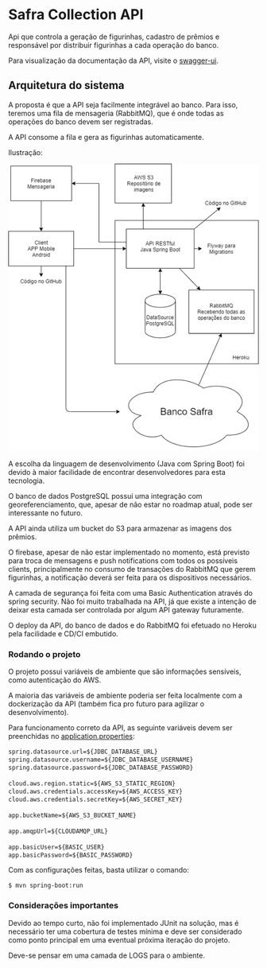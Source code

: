 # Safra Collection API


Api que controla a geração de figurinhas, cadastro de prêmios e responsável por distribuir figurinhas a cada operação do banco.

Para visualização da documentação da API, visite o [swagger-ui](https://hacka-bank.herokuapp.com/api/swagger-ui/index.html?configUrl=/api/v3/api-docs/swagger-config).


## Arquitetura do sistema


A proposta é que a API seja facilmente integrável ao banco. Para isso, teremos uma fila de mensageria (RabbitMQ), que é onde todas as operações do banco devem ser registradas.

A API consome a fila e gera as figurinhas automaticamente.

Ilustração:


![Alt text](arquitetura-safra-collection.png?raw=true "Title")


A escolha da linguagem de desenvolvimento (Java com Spring Boot) foi devido à maior facilidade de encontrar desenvolvedores para esta tecnologia.

O banco de dados PostgreSQL possui uma integração com georeferenciamento, que, apesar de não estar no roadmap atual, pode ser interessante no futuro.

A API ainda utiliza um bucket do S3 para armazenar as imagens dos prêmios.

O firebase, apesar de não estar implementado no momento, está previsto para troca de mensagens e push notifications com todos os possíveis clients, principalmente no consumo de transações do RabbitMQ que gerem figurinhas, a notificação deverá ser feita para os dispositivos necessários.

A camada de segurança foi feita com uma Basic Authentication através do spring security. Não foi muito trabalhada na API, já que existe a intenção de deixar esta camada ser controlada por algum API gateway futuramente.

O deploy da API, do banco de dados e do RabbitMQ foi efetuado no Heroku pela facilidade e CD/CI embutido.



### Rodando o projeto


O projeto possui variáveis de ambiente que são informações sensíveis, como autenticação do AWS.

A maioria das variáveis de ambiente poderia ser feita localmente com a dockerização da API (também fica pro futuro para agilizar o desenvolvimento).

Para funcionamento correto da API, as seguinte variáveis devem ser preenchidas no [application.properties](/safra-t6/src/main/resources/application.properties):

```
spring.datasource.url=${JDBC_DATABASE_URL}
spring.datasource.username=${JDBC_DATABASE_USERNAME}
spring.datasource.password=${JDBC_DATABASE_PASSWORD}

cloud.aws.region.static=${AWS_S3_STATIC_REGION}
cloud.aws.credentials.accessKey=${AWS_ACCESS_KEY}
cloud.aws.credentials.secretKey=${AWS_SECRET_KEY}

app.bucketName=${AWS_S3_BUCKET_NAME}

app.amqpUrl=${CLOUDAMQP_URL}

app.basicUser=${BASIC_USER}
app.basicPassword=${BASIC_PASSWORD}
```

Com as configurações feitas, basta utilizar o comando:

```
$ mvn spring-boot:run
```



### Considerações importantes


Devido ao tempo curto, não foi implementado JUnit na solução, mas é necessário ter uma cobertura de testes mínima e deve ser considerado como ponto principal em uma eventual próxima iteração do projeto.

Deve-se pensar em uma camada de LOGS para o ambiente.

